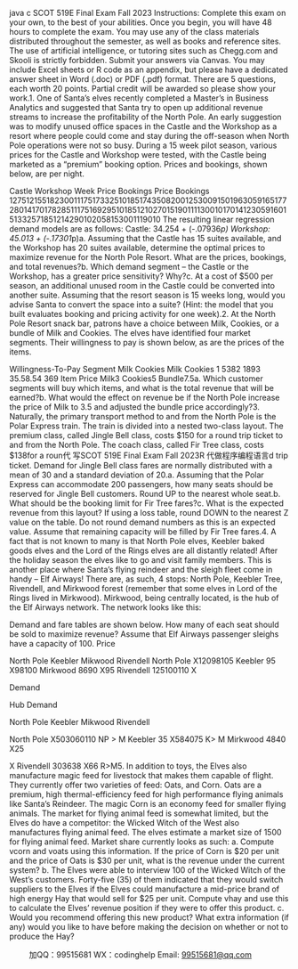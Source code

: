 java c
SCOT 519E Final Exam 
Fall 2023 
Instructions: Complete this exam on your own, to the best of your abilities.    Once you begin, you will have 48 hours to complete the exam.    You may use any of the class materials distributed throughout the semester, as well as books and reference sites. The use of artificial intelligence, or tutoring sites such as Chegg.com and Skooli is strictly forbidden. Submit your answers via Canvas.    You may include Excel sheets or R code as an appendix, but please have a dedicated answer sheet in Word (.doc) or PDF (.pdf) format.    There are 5 questions, each worth 20 points.    Partial credit will be awarded so please show your work.1.   One of Santa’s elves recently completed a Master’s in Business Analytics and suggested that Santa try to open up additional revenue streams to increase the profitability of the North Pole.    An early suggestion was to modify unused office spaces in the Castle and the Workshop as a resort where people could come and stay during the off-season when North Pole operations were not so busy.    During a 15 week pilot season, various prices for the Castle and Workshop were tested, with the Castle being marketed as a “premium” booking option.    Prices and bookings, shown below, are per night.

Castle Workshop 
Week 
Price 
Bookings 
Price 
Bookings 127512155182300111751733251018517435082001253009150196305916517728014170178285111751692951018512102701519011113001017014123059160151332571851214290102058153001119010
The resulting linear regression demand models are as follows:
Castle: 34.254 + (-.07936*p)
Workshop: 45.013 + (-.17301*p)a.   Assuming that the Castle has 15 suites available, and the Workshop has 20 suites available, determine the optimal prices to maximize revenue for the North Pole Resort.    What are the prices, bookings, and total revenues?b.   Which demand segment – the Castle or the Workshop, has a greater price sensitivity?    Why?c.   At a cost of $500 per season, an additional unused room in the Castle could be converted into another suite.    Assuming that the resort season is 15 weeks long, would you advise Santa to convert the space into a suite? (Hint: the model that you built evaluates booking and pricing activity for one week).2.   At the North Pole Resort snack bar, patrons have a choice between Milk, Cookies, or a bundle of Milk and Cookies.    The elves have identified four market segments.    Their willingness to pay is shown below, as are the prices of the items.

Willingness-To-Pay 
Segment 
Milk 
Cookies 
Milk  Cookies 1 5382 1893 35.58.54 369
Item 
Price 
Milk3
Cookies5
Bundle7.5a.   	Which customer segments will buy which items, and what is the total revenue that will be earned?b.   What would the effect on revenue be if the North Pole increase the price of Milk to 3.5 and adjusted the bundle price accordingly?3.   Naturally, the primary transport method to and from the North Pole is the Polar Express train.    The train is divided into a nested two-class layout.    The premium class, called Jingle Bell class, costs $150 for a round trip ticket to and from the North Pole.    The coach class, called Fir Tree class, costs $138for a roun代 写SCOT 519E Final Exam Fall 2023R
代做程序编程语言d trip ticket.    Demand for Jingle Bell class fares are normally distributed with a mean of 30 and a standard deviation of 20.a.   Assuming that the Polar Express can accommodate 200 passengers, how many seats should be reserved for Jingle Bell customers.    Round UP to the nearest whole seat.b.   What should be the booking limit for Fir Tree fares?c.   What is the expected revenue from this layout?    If using a loss table, round DOWN to the nearest Z value on the table. Do not round demand numbers as this is an expected value. Assume that remaining capacity will be filled by Fir Tree fares.4.   A fact that is not known to many is that North Pole elves, Keebler baked goods elves and the Lord of the Rings elves are all distantly related!    After the holiday season the elves like to go and visit family members.    This is another place where Santa’s flying reindeer and the sleigh fleet come in handy – Elf Airways!    There are, as such, 4 stops: North Pole, Keebler Tree, Rivendell, and Mirkwood forest (remember that some elves in Lord of the Rings lived in Mirkwood).    Mirkwood, being centrally located, is the hub of the Elf Airways network.    The network looks like this:

Demand and fare tables are shown below.    How many of each seat should be sold to maximize revenue?    Assume that Elf Airways passenger sleighs have a capacity of 100.
Price 









North Pole 
Keebler 
Mikwood 
Rivendell 
North Pole 
X12098105
Keebler 95
X98100
Mirkwood 8690
X95
Rivendell 125100110
X


Demand 







Hub Demand 

North Pole 
Keebler 
Mikwood 
Rivendell 




North Pole 
X503060110
NP > M
Keebler 35
X584075
K> M
Mirkwood 4840
X25


X
Rivendell 303638
X66
R>M5.   In addition to toys, the Elves also manufacture magic feed for livestock that makes them capable of flight.    They currently offer two varieties of feed: Oats, and Corn.    Oats are a premium, high thermal-efficiency feed for high performance flying animals like Santa’s Reindeer.    The magic Corn is an economy feed for smaller flying animals.    The market for flying animal feed is somewhat limited, but the Elves do have a competitor: the Wicked Witch of the West also manufactures flying animal feed.    The elves estimate a market size of 1500 for flying animal feed.    Market share currently looks as such:
a.   Compute vcorn and voats using this information.    If the price of Corn is $20 per unit and the price of Oats is $30 per unit, what is the revenue under the current system? b.   The Elves were able to interview 100 of the Wicked Witch of the West’s customers.    Forty-five (35) of them indicated that they would switch suppliers to the Elves if the Elves could manufacture a mid-price brand of high energy Hay that would sell for $25 per unit.    Compute vhay and use this to calculate the Elves’ revenue position if they were to offer this product.  c.   Would you recommend offering this new product?    What extra information (if any) would you like to have before making the decision on whether or not to produce the Hay? 

         
加QQ：99515681  WX：codinghelp  Email: 99515681@qq.com
